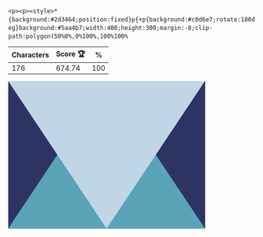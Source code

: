 `<p><p><style>*{background:#2d3464;position:fixed}p{+p{background:#c0d6e7;rotate:180deg}background:#5aa4b7;width:400;height:300;margin:-8;clip-path:polygon(50%0%,0%100%,100%100%`

| Characters | Score 🏆 | %   |
| ---------- | -------- | --- |
| 176        | 674.74   | 100 |

![](/2025/May2025/07/20250507.png)
